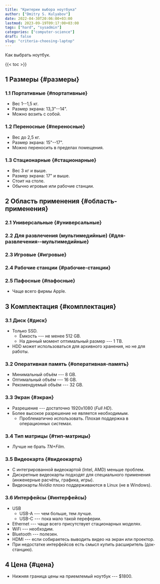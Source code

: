 ```yaml
---
title: "Критерии выбора ноутбука"
author: ["Dmitry S. Kulyabov"]
date: 2022-04-30T20:06:00+03:00
lastmod: 2023-09-19T09:17:00+03:00
tags: ["hard", "sysadmin"]
categories: ["computer-science"]
draft: false
slug: "criteria-choosing-laptop"
---
```


Как выбрать ноутбук.

<!--more-->

{{< toc >}}


## <span class="section-num">1</span> Размеры {#размеры}


### <span class="section-num">1.1</span> Портативные {#портативные}

-   Вес 1--1,5 кг.
-   Размер экрана: 13,3"--14".
-   Можно возить с собой.


### <span class="section-num">1.2</span> Переносные {#переносные}

-   Вес до 2,5 кг.
-   Размер экрана: 15"--17".
-   Можно переносить в пределах помещения.


### <span class="section-num">1.3</span> Стационарные {#стационарные}

-   Вес 3 кг и выше.
-   Размер экрана: 17" и выше.
-   Стоит на столе.
-   Обычно игровые или рабочие станции.


## <span class="section-num">2</span> Область применения {#область-применения}


### <span class="section-num">2.1</span> Универсальные {#универсальные}


### <span class="section-num">2.2</span> Для развлечения (мультимедийные) {#для-развлечения--мультимедийные}


### <span class="section-num">2.3</span> Игровые {#игровые}


### <span class="section-num">2.4</span> Рабочие станции {#рабочие-станции}


### <span class="section-num">2.5</span> Пафосные {#пафосные}

-   Чаще всего фирмы Apple.


## <span class="section-num">3</span> Комплектация {#комплектация}


### <span class="section-num">3.1</span> Диск {#диск}

-   Только SSD.
    -   Ёмкость --- не менее 512 GB.
    -   На данный момент оптимальный размер --- 1 TB.
-   HDD может использоваться для архивного хранения, но не для работы.


### <span class="section-num">3.2</span> Оперативная память {#оперативная-память}

-   Минимальный объём --- 8 GB.
-   Оптимальный объём --- 16 GB.
-   Рекомендуемый объём --- 32 GB.


### <span class="section-num">3.3</span> Экран {#экран}

-   Разрешение --- достаточно 1920x1080 (_Full HD_).
-   Более высокое разрешение не является необходимым.
    -   Проблематично использовать. Плохая поддержка в операционных системах.


### <span class="section-num">3.4</span> Тип матрицы {#тип-матрицы}

-   Лучше не брать _TN+Film_.


### <span class="section-num">3.5</span> Видеокарта {#видеокарта}

-   С интегрированной видеокартой (Intel, AMD) меньше проблем.
-   Дискретные видеокарты подходят для специального применения (инженерные расчёты, графика, игры).
-   Видеокарты _Nvidia_ плохо поддерживаются в Linux (не в Windows).


### <span class="section-num">3.6</span> Интерфейсы {#интерфейсы}

-   USB
    -   USB-A --- чем больше, тем лучше.
    -   USB-C --- пока мало такой переферии.
-   Ethernet --- чаще всего присутствует стационарных моделях.
-   WiFi --- необходим.
-   Bluetooth --- полезен.
-   HDMI --- если собираетесь выводить видео на экран или проектор.
-   При недостатке интерфейсов есть смысл купить расширитель (док-станцию).


## <span class="section-num">4</span> Цена {#цена}

-   Нижняя граница цены на приемлемый ноутбук --- $1800.
